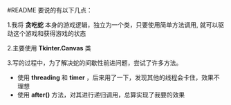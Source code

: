 #README
要说的有以下几点：

1.我将 __贪吃蛇__ 本身的游戏逻辑，独立为一个类，只要使用简单方法调用,
就可以驱动这个游戏和获得游戏的状态
  
2.主要使用 __Tkinter.Canvas__ 类

3.写的过程中，为了解决蛇的间歇性前进问题，尝试了许多方法。

- 使用 __threading__ 和 __timer__ ，后来用了一下，发现其他的线程会卡住，效果不理想
- 使用 __after()__ 方法，对其进行递归调用，总算实现了我要的效果
